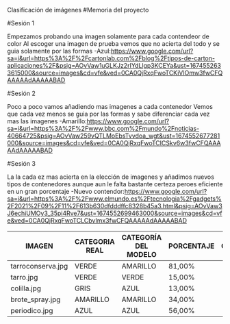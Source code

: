 Clasificación de imágenes
#Memoria del proyecto

#Sesión 1

Empezamos probando una imagen solamente para cada contendeor de color
Al escoger una imagen de prueba vemos que no acierta del todo y se guia solamente por las formas
-Azul:https://www.google.com/url?sa=i&url=https%3A%2F%2Fcartonlab.com%2Fblog%2Ftipos-de-carton-aplicaciones%2F&psig=AOvVaw1uGLKJz2rIYdLlgp3KCEYa&ust=1674552633615000&source=images&cd=vfe&ved=0CA0QjRxqFwoTCKiVlOmw3fwCFQAAAAAdAAAAABAD    

#Sesión 2
    
Poco a poco vamos añadiendo mas imagenes a cada contenedor
Vemos que cada vez menos se guia por las formas y sabe diferenciar cada vez mas las imagenes
-Amarillo:https://www.google.com/url?sa=i&url=https%3A%2F%2Fwww.bbc.com%2Fmundo%2Fnoticias-40664725&psig=AOvVaw259vQTLMoEbsTvvdoa_wgt&ust=1674552677281000&source=images&cd=vfe&ved=0CA0QjRxqFwoTCICSkv6w3fwCFQAAAAAdAAAAABAD

#Sesión 3
        
La Ia cada ez mas acierta en la elección de imagenes y añadimos nuevos tipos de contenedores aunque aun le falta bastante certeza peroes eficiente en un gran porcentaje
-Nuevo contendor:https://www.google.com/url?sa=i&url=https%3A%2F%2Fwww.elmundo.es%2Ftecnologia%2Fgadgets%2F2021%2F09%2F11%2F613b630dfdddffc8328b45a3.html&psig=AOvVaw3J6echiUMOy3_35pi4Rve7&ust=1674552699463000&source=images&cd=vfe&ved=0CA0QjRxqFwoTCLCbvImx3fwCFQAAAAAdAAAAABAD
    
 | IMAGEN            | CATEGORIA REAL | CATEGORÍA DEL MODELO | PORCENTAJE | COMENTARIO |
|-------------------|----------------|----------------------|------------|------------|
| tarroconserva.jpg | VERDE          | AMARILLO             | 81,00%     |            |
| tarro.jpg         | VERDE          | VERDE                | 15,00%     |            |
| colilla.jpg       | GRIS           | AZUL                 | 13,00%     |            |
| brote_spray.jpg   | AMARILLO       | AMARILLO             | 34,00%     |            |
| periodico.jpg     | AZUL           | AZUL                 | 56,00%     |            |   
